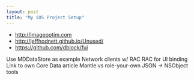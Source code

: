 ```yaml
---
layout: post
title: "My iOS Project Setup"
---
```


- http://imageoptim.com
- http://jeffhodnett.github.io/Unused/
- https://github.com/dblock/fui

Use MDDataStore as example
Network clients w/ RAC
RAC for UI binding
Link to own Core Data article
Mantle vs role-your-own JSON -> NSObject tools